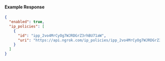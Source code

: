 <!-- Code generated for API Clients. DO NOT EDIT. -->
#### Example Response
```json
{
  "enabled": true,
  "ip_policies": [
    {
      "id": "ipp_2vo4MrCyOg7WJRDGrZ3rhBU71aW",
      "uri": "https://api.ngrok.com/ip_policies/ipp_2vo4MrCyOg7WJRDGrZ3rhBU71aW"
    }
  ]
}

